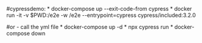#cypressdemo:
    * docker-compose up --exit-code-from cypress
    * docker run -it -v $PWD:/e2e -w /e2e --entrypoint=cypress cypress/included:3.2.0
       
#or - call the yml file
    * docker-compose up -d
    * npx cypress run
    * docker-compose down



